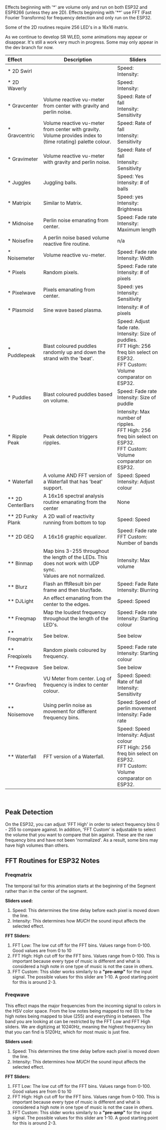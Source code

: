 
Effects beginning with '*' are volume only and run on both ESP32 and ESP8266 (unless they are 2D).
Effects beginning with '**' use FFT (Fast Fourier Transforms) for frequency detection and only run on the ESP32.

Some of the 2D routines require 256 LED's in a 16x16 matrix.

As we continue to develop SR WLED, some animations may appear or disappear. It's still a work very much in progress. Some may only appear in the dev branch for now.

| Effect | Description | Sliders
| :------------------ | --- | ---
| * 2D Swirl |   | Speed: <br/>Intensity:
| * 2D Waverly |  | Speed: <br/>Intensity:
| * Gravcenter | Volume reactive vu-meter from center with gravity and perlin noise. | Speed: Rate of fall <br /> Intensity: Sensitivity
| * Gravcentric |  Volume reactive vu-meter from center with gravity. Volume provides index to (time rotating) palette colour. | Speed: Rate of fall <br /> Intensity: Sensitivity
| * Gravimeter | Volume reactive vu-meter with gravity and perlin noise. | Speed: Rate of fall <br /> Intensity: Sensitivity
| * Juggles | Juggling balls.| Speed: Yes <br /> Intensity: # of balls
| * Matripix | Similar to Matrix. | Speed: yes <br /> Intensity: Brightness
| * Midnoise | Perlin noise emanating from center.| Speed: Fade rate <br /> Intensity: Maximum length
| * Noisefire | A perlin noise based volume reactive fire routine. | n/a
| * Noisemeter | Volume reactive vu-meter. | Speed: Fade rate <br /> Intensity: Width
| * Pixels | Random pixels. | Speed: Fade rate <br /> Intensity: # of pixels
| * Pixelwave | Pixels emanating from center. | Speed: yes <br /> Intensity: Sensitivity
| * Plasmoid | Sine wave based plasma. | Intensity: # of pixels
| * Puddlepeak | Blast coloured puddles randomly up and down the strand with the 'beat'. |Speed: Adjust fade rate.<br /> Intensity: Size of puddles.<br /> FFT High: 256 freq bin select on ESP32.<br /> FFT Custom: Volume comparator on ESP32.
| * Puddles | Blast coloured puddles based on volume.| Speed: Fade rate <br /> Intensity: Size of puddle
| * Ripple Peak | Peak detection triggers ripples. | Intensity: Max number of ripples.<br /> FFT High: 256 freq bin select on ESP32.<br /> FFT Custom: Volume comparator on ESP32.
| * Waterfall | A volume AND FFT version of a Waterfall that has 'beat' support.| Speed: Speed <br /> Intensity: Adjust colour
| ** 2D CenterBars | A 16x16 spectral analysis routine emanating from the center | None
| ** 2D Funky Plank | A 2D wall of reactivity running from bottom to top | Speed: Speed
| ** 2D GEQ | A 16x16 graphic equalizer. | Speed: Fade rate<br />FFT Custom: Number of bands
| ** Binmap | Map bins 3-255 throughout the length of the LEDs. This does not work with UDP sync.<br />Values are not normalized.| Intensity: Max volume 
| ** Blurz  | Flash an fftResult bin per frame and then blur/fade. | Speed: Fade Rate<br /> Intensity: Blurring
| ** DJLight | An effect emanating from the center to the edges. | Speed: Speed
| ** Freqmap | Map the loudest frequency throughout the length of the LED's.| Speed: Fade rate<br /> Intensity: Starting colour 
| ** Freqmatrix | See below. | See below
| ** Freqpixels | Random pixels coloured by frequency. | Speed: Fade rate<br /> Intensity: Starting colour
| ** Freqwave | See below. | See below
| ** Gravfreq | VU Meter from center. Log of frequency is index to center colour. | Speed: Speed: Rate of fall<br /> Intensity: Sensitivity
| ** Noisemove | Using perlin noise as movement for different frequency bins. |Speed: Speed of perlin movement <br /> Intensity: Fade rate
| ** Waterfall | FFT version of a Waterfall.| Speed: Speed <br /> Intensity: Adjust colour<br /> FFT High: 256 freq bin select on ESP32.<br /> FFT Custom: Volume comparator on ESP32.
<br />

## Peak Detection

On the ESP32, you can adjust 'FFT High' in order to select frequency bins 0 - 255 to compare against. In addition, 'FFT Custom' is adjustable to select the volume that you want to compare that bin against. These are the raw frequency bins and have not been 'normalized'. As a result, some bins may have high volumes than others.


## FFT Routines for ESP32 Notes

### Freqmatrix 
The temporal tail for this animation starts at the beginning of the Segment rather than in the center of the segment.

**Sliders used:**
1. Speed: This determines the time delay before each pixel is moved down the line.
1. Intensity: This determines how _MUCH_ the sound input affects the selected effect.

**FFT Sliders:**
1. FFT Low: The low cut off for the FFT bins. Values range from 0-100. Good values are from 0 to 10
1. FFT High: High cut off for the FFT bins. Values range from 0-100. This is important because every type of music is different and what is considered a high note in one type of music is not the case in others. 
1. FFT Custom: This slider works similarly to a **"pre-amp"** for the input signal. The possible values for this slider are 1-10. A good starting point for this is around 2-3.

### Freqwave
This effect maps the major frequencies from the incoming signal to colors in the HSV color space. From the low notes being mapped to red (0) to the high notes being mapped to blue (255) and everything in between. The band you are looking at can be restricted by the FFT Low and FFT High sliders. We are digitizing at 10240Hz, meaning the highest frequency bin that you can find is 5120Hz, which for most music is just fine.
 
**Sliders used:**
1. Speed: This determines the time delay before each pixel is moved down the line.
1. Intensity: This determines how _MUCH_ the sound input affects the selected effect.

**FFT Sliders:**
1. FFT Low: The low cut off for the FFT bins. Values range from 0-100. Good values are from 0 to 10
1. FFT High: High cut off for the FFT bins. Values range from 0-100. This is important because every type of music is different and what is considered a high note in one type of music is not the case in others. 
1. FFT Custom: This slider works similarly to a **"pre-amp"** for the input signal. The possible values for this slider are 1-10. A good starting point for this is around 2-3.


